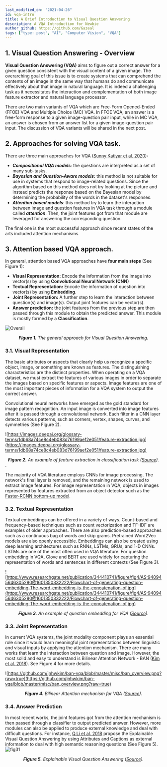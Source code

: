 ```yaml
---
last_modified_on: "2021-04-26"
id: vqa-intro
title: A Brief Introduction to Visual Question Answering
description: A VQA Introduction for Newbie
author_github: https://github.com/Gazeal
tags: ["type: post", "AI", "Computer Vision", "VQA"]
---
```


## 1. Visual Question Answering - Overview

**Visual Question Answering (VQA)** aims to figure out a correct answer for a given question consistent with the visual content of a given image. The overarching goal of this issue is to create systems that can comprehend the contents of an image in the same way that humans do and communicate effectively about that image in natural language. It is indeed a challenging task as it necessitates the interaction and complementation of both image feature extractor and natural language processor.

There are two main variants of VQA which are Free-Form Opened-Ended (FFOE) VQA and Multiple Choice (MC) VQA. In FFOE VQA, an answer is a free-form response to a given image-question pair input, while in MC VQA, an answer is chosen from an answer list for a given image-question pair input. The discussion of VQA variants will be shared in the next post.

## 2. Approaches for solving VQA task.

There are three main approaches for VQA ([Sunny Katiyar et al. 2020](http://www.ijstr.org/final-print/jan2020/A-Survey-On-Visual-Questioning-Answering-Datasets-Approaches-And-Models.pdf)):

- ***Compositional VQA models**:* the questions are interpreted as a set of many sub-tasks.
- ***Bayesian and Question-Aware models:*** this method is not suitable for use in systems that respond to image-related questions. Since the algorithm based on this method does not try looking at the picture and instead predicts the response based on the Bayesian model by determining the probability of the words in the dataset's responses.
- ***Attention based models***: this method try to learn the interaction between image and question features in VQA task through a module called ***attention***. Then, the joint features got from that module are leveraged for answering the corresponding question.

The final one is the most successful approach since recent states of the arts included attention mechanisms.

## 3. Attention based VQA approach.

In general, attention based VQA approaches have **four main steps** (See Figure 1):

- **Visual Representation:** Encode the information from the image into vector(s) by using **Convolutional Neural Network (CNN)**
- **Textual Representation:** Encode the information of question into vector(s) by using **Embedding**.
- **Joint Representation:** A further step to learn the interaction between question(s) and image(s). Output joint features can be vector(s).
- **Answer prediction:** the joint features from the previous step are then passed through this module to obtain the predicted answer. This module is mostly formed by a **Classification**.

![Overall](https://vision.aioz.io/f/50f4694d718d47248440/?dl=1)


*<center>**Figure 1.** The general approach for Visual Question Answering.</center>*

### 3.1. **Visual Representation**

The basic attributes or aspects that clearly help us recognize a specific object, image, or something are known as features. The distinguishing characteristics are the distinct properties. When operating on a VQA dataset, we must extract the features of various images in order to separate the images based on specific features or aspects. Image features are one of the most important pieces of information for a VQA system to output the correct answer.

Convolutional neural networks have emerged as the gold standard for image pattern recognition. An input image is converted into image features after it is passed through a convolutional network. Each filter in a CNN layer detects various patterns, such as corners, vertex, shapes, curves, and symmetries (See Figure 2).

![https://images.deepai.org/glossary-terms/1db68a74ce8c4eb083d76199aef2e051/feature-extraction.jpg](https://images.deepai.org/glossary-terms/1db68a74ce8c4eb083d76199aef2e051/feature-extraction.jpg)

*<center>**Figure 2.** An example of feature extraction in classification task ([Source](https://www.ncbi.nlm.nih.gov/pmc/articles/PMC5455148/)).</center>*.

The majority of VQA literature employs CNNs for image processing. The network's final layer is removed, and the remaining network is used to extract image features. For image representation in VQA, objects in images represented by features extracted from an object detector such as the [Faster-RCNN bottom-up model](https://arxiv.org/pdf/1707.07998.pdf).

### 3.2. Textual **Representation**

Textual embeddings can be offered in a variety of ways. Count-based and frequency-based techniques such as count vectorization and TF-IDF are examples of older approaches. There are also prediction-based approaches such as a continuous bag of words and skip grams. Pretrained Word2Vec models are also openly accessible. Embeddings can also be created using deep learning architectures such as RNNs, LSTMs, GRUs, and 1-D CNNs. LSTMs are one of the most often used in VQA literature. For question embedding in VQA, [Glove](https://nlp.stanford.edu/pubs/glove.pdf) and [BERT](https://arxiv.org/pdf/1810.04805.pdf) are used widely for capturing the representation of words and sentences in different contexts (See Figure 3).

![https://www.researchgate.net/publication/344410741/figure/fig4/AS:940945646305280@1601350332222/Flowchart-of-generating-question-embedding-The-word-embedding-is-the-concatenation-of.jpg](https://www.researchgate.net/publication/344410741/figure/fig4/AS:940945646305280@1601350332222/Flowchart-of-generating-question-embedding-The-word-embedding-is-the-concatenation-of.jpg)

*<center>**Figure 3.** An example of question embedding for VQA ([Source](https://arxiv.org/pdf/2009.12770.pdf)).</center>*

### 3.3. Joint **Representation**

In current VQA systems, the joint modality component plays an essential role since it would learn meaningful joint representations between linguistic and visual inputs by applying the attention mechanism. There are many works that learn the interaction between question and image. However, the most solid and easy to understand is Bilinear Attention Network - BAN ([Kim et al. 2018](https://arxiv.org/pdf/1805.07932.pdf)). See Figure 4 for more details.

![https://github.com/jnhwkim/ban-vqa/blob/master/misc/ban_overview.png?raw=true](https://github.com/jnhwkim/ban-vqa/blob/master/misc/ban_overview.png?raw=true)

*<center>**Figure 4.** Bilinear Attention mechanism for VQA ([Source](https://arxiv.org/pdf/1805.07932.pdf)).</center>*

### 3.4. Answer Prediction

In most recent works, the joint features got from the attention mechanism is then passed through a classifier to output predicted answer. However, more modules can also be applied to produce external knowledge and deal with difficult questions. For instance, [Q.Li et al. 2018](https://arxiv.org/pdf/1801.09041.pdf) propose the Explainable Visual Question Answering by using Attributes and Captions as external information to deal with high semantic reasoning questions (See Figure 5).
![fig31](https://vision.aioz.io/f/8872a6622e1e400eba35/?dl=1)

*<center>**Figure 5.** Explainable Visual Question Answering ([Source](https://arxiv.org/pdf/1801.09041.pdf)).</center>*
